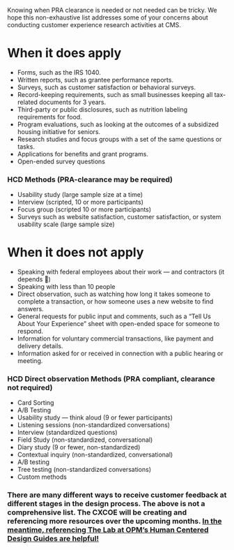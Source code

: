 Knowing when PRA clearance is needed or not needed can be tricky. We hope this non-exhaustive list addresses some of your concerns about conducting customer experience research activities at CMS. 

# When it does apply

- Forms, such as the IRS 1040.
- Written reports, such as grantee performance reports.
- Surveys, such as customer satisfaction or behavioral surveys.
- Record-keeping requirements, such as small businesses keeping all tax-related documents for 3 years.
- Third-party or public disclosures, such as nutrition labeling requirements for food.
- Program evaluations, such as looking at the outcomes of a subsidized housing initiative for seniors.
- Research studies and focus groups with a set of the same questions or tasks.
- Applications for benefits and grant programs.
- Open-ended survey questions 

### HCD Methods (PRA-clearance may be required)

- Usability study (large sample size at a time)
- Interview (scripted, 10 or more participants)
- Focus group (scripted 10 or more participants)
- Surveys such as website satisfaction, customer satisfaction, or system usability scale (large sample size)



# When it does not apply

- Speaking with federal employees about their work  — and contractors (it depends 🙂)
- Speaking with less than 10 people
- Direct observation, such as watching how long it takes someone to complete a transaction, or how someone uses a new website to find answers.
- General requests for public input and comments, such as a “Tell Us About Your Experience” sheet with open-ended space for someone to respond.
- Information for voluntary commercial transactions, like payment and delivery details.
- Information asked for or received in connection with a public hearing or meeting.

### HCD Direct observation Methods (PRA compliant, clearance not required)

- Card Sorting
- A/B Testing
- Usability study — think aloud (9 or fewer participants)
- Listening sessions (non-standardized conversations)
- Interview (standardized questions)
- Field Study (non-standardized, conversational)
- Diary study (9 or fewer, non-standardized)
- Contextual inquiry (non-standardized, conversational) 
- A/B testing 
- Tree testing (non-standardized conversations)
- Custom methods



### There are many different ways to receive customer feedback at different stages in the design process. The above is not a comprehensive list. The CXCOE will be creating and referencing more resources over the upcoming months. [In the meantime, referencing The Lab at OPM’s Human Centered Design Guides are helpful!](https://the-lab-at-opm.github.io/website/hcd-guide/design/)

